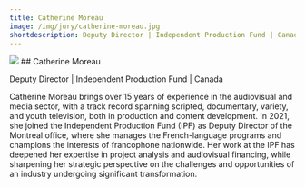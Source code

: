 ```yaml
---
title: Catherine Moreau 
image: /img/jury/catherine-moreau.jpg
shortdescription: Deputy Director | Independent Production Fund | Canada
---
```

<img src="/img/jury/catherine-moreau.jpg">
## Catherine Moreau 

Deputy Director | Independent Production Fund | Canada

Catherine Moreau brings over 15 years of experience in the audiovisual and media sector, with a track record spanning scripted, documentary, variety, and youth television, both in production and content development. In 2021, she joined the Independent Production Fund (IPF) as Deputy Director of the Montreal office, where she manages the French-language programs and champions the interests of francophone nationwide. Her work at the IPF has deepened her expertise in project analysis and audiovisual financing, while sharpening her strategic perspective on the challenges and opportunities of an industry undergoing significant transformation.
